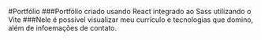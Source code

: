#Portfólio
###Portfólio criado usando React integrado ao Sass utilizando o Vite
###Nele é possível visualizar meu currículo e tecnologias que domino, além de infoemações de contato.
 
 
